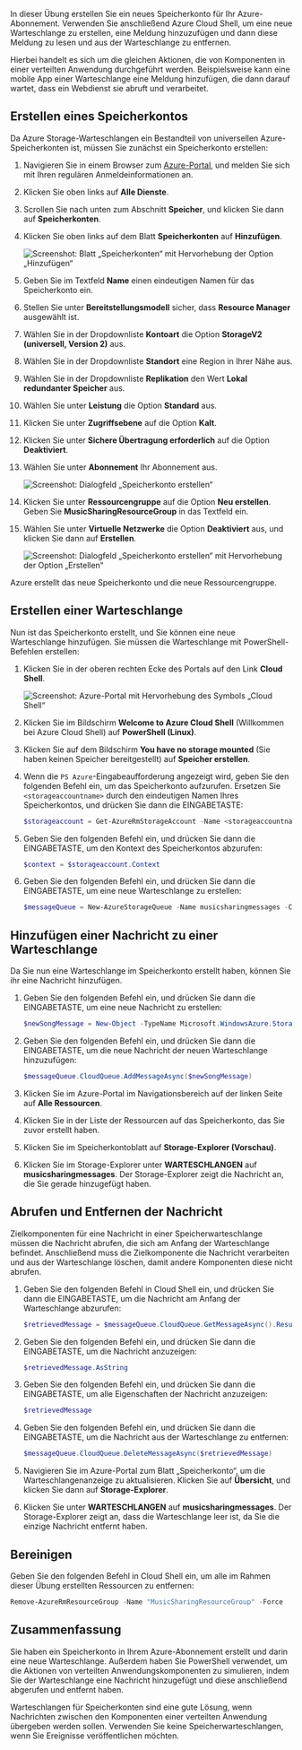 In dieser Übung erstellen Sie ein neues Speicherkonto für Ihr Azure-Abonnement. Verwenden Sie anschließend Azure Cloud Shell, um eine neue Warteschlange zu erstellen, eine Meldung hinzuzufügen und dann diese Meldung zu lesen und aus der Warteschlange zu entfernen.

Hierbei handelt es sich um die gleichen Aktionen, die von Komponenten in einer verteilten Anwendung durchgeführt werden. Beispielsweise kann eine mobile App einer Warteschlange eine Meldung hinzufügen, die dann darauf wartet, dass ein Webdienst sie abruft und verarbeitet.

## <a name="create-a-storage-account"></a>Erstellen eines Speicherkontos

Da Azure Storage-Warteschlangen ein Bestandteil von universellen Azure-Speicherkonten ist, müssen Sie zunächst ein Speicherkonto erstellen:

1. Navigieren Sie in einem Browser zum [Azure-Portal](http://portal.azure.com), und melden Sie sich mit Ihren regulären Anmeldeinformationen an.
1. Klicken Sie oben links auf **Alle Dienste**.
1. Scrollen Sie nach unten zum Abschnitt **Speicher**, und klicken Sie dann auf **Speicherkonten**.
1. Klicken Sie oben links auf dem Blatt **Speicherkonten** auf **Hinzufügen**.

    ![Screenshot: Blatt „Speicherkonten“ mit Hervorhebung der Option „Hinzufügen“](../images/5-create-a-storage-account-1.png)

1. Geben Sie im Textfeld **Name** einen eindeutigen Namen für das Speicherkonto ein.
1. Stellen Sie unter **Bereitstellungsmodell** sicher, dass **Resource Manager** ausgewählt ist.
1. Wählen Sie in der Dropdownliste **Kontoart** die Option **StorageV2 (universell, Version 2)** aus.
1. Wählen Sie in der Dropdownliste **Standort** eine Region in Ihrer Nähe aus.
1. Wählen Sie in der Dropdownliste **Replikation** den Wert **Lokal redundanter Speicher** aus.
1. Wählen Sie unter **Leistung** die Option **Standard** aus.
1. Klicken Sie unter **Zugriffsebene** auf die Option **Kalt**.
1. Klicken Sie unter **Sichere Übertragung erforderlich** auf die Option **Deaktiviert**.
1. Wählen Sie unter **Abonnement** Ihr Abonnement aus.

    ![Screenshot: Dialogfeld „Speicherkonto erstellen“](../images/5-create-a-storage-account-2.png)

1. Klicken Sie unter **Ressourcengruppe** auf die Option **Neu erstellen**. Geben Sie **MusicSharingResourceGroup** in das Textfeld ein.
1. Wählen Sie unter **Virtuelle Netzwerke** die Option **Deaktiviert** aus, und klicken Sie dann auf **Erstellen**.

    ![Screenshot: Dialogfeld „Speicherkonto erstellen“ mit Hervorhebung der Option „Erstellen“](../images/5-create-a-storage-account-3.png)

Azure erstellt das neue Speicherkonto und die neue Ressourcengruppe.

## <a name="create-a-queue"></a>Erstellen einer Warteschlange

Nun ist das Speicherkonto erstellt, und Sie können eine neue Warteschlange hinzufügen. Sie müssen die Warteschlange mit PowerShell-Befehlen erstellen:

1. Klicken Sie in der oberen rechten Ecke des Portals auf den Link **Cloud Shell**.

    ![Screenshot: Azure-Portal mit Hervorhebung des Symbols „Cloud Shell“](../images/5-create-a-storage-queue-1.png)

1. Klicken Sie im Bildschirm **Welcome to Azure Cloud Shell** (Willkommen bei Azure Cloud Shell) auf **PowerShell (Linux)**.
1. Klicken Sie auf dem Bildschirm **You have no storage mounted** (Sie haben keinen Speicher bereitgestellt) auf **Speicher erstellen**.
1. Wenn die `PS Azure`-Eingabeaufforderung angezeigt wird, geben Sie den folgenden Befehl ein, um das Speicherkonto aufzurufen. Ersetzen Sie `<storageaccountname>` durch den eindeutigen Namen Ihres Speicherkontos, und drücken Sie dann die EINGABETASTE:

    ```powershell
    $storageaccount = Get-AzureRmStorageAccount -Name <storageaccountname> -ResourceGroup  MusicSharingResourceGroup
    ```

1. Geben Sie den folgenden Befehl ein, und drücken Sie dann die EINGABETASTE, um den Kontext des Speicherkontos abzurufen:

    ```powershell
    $context = $storageaccount.Context
    ```

1. Geben Sie den folgenden Befehl ein, und drücken Sie dann die EINGABETASTE, um eine neue Warteschlange zu erstellen:

    ```powershell
    $messageQueue = New-AzureStorageQueue -Name musicsharingmessages -Context $context
    ```

## <a name="add-a-message-to-the-queue"></a>Hinzufügen einer Nachricht zu einer Warteschlange

Da Sie nun eine Warteschlange im Speicherkonto erstellt haben, können Sie ihr eine Nachricht hinzufügen.

1. Geben Sie den folgenden Befehl ein, und drücken Sie dann die EINGABETASTE, um eine neue Nachricht zu erstellen:

    ```powershell
    $newSongMessage = New-Object -TypeName Microsoft.WindowsAzure.Storage.Queue.CloudQueueMessage -ArgumentList "A new song has been added."
    ```

1. Geben Sie den folgenden Befehl ein, und drücken Sie dann die EINGABETASTE, um die neue Nachricht der neuen Warteschlange hinzuzufügen:

    ```powershell
    $messageQueue.CloudQueue.AddMessageAsync($newSongMessage)
    ```

1. Klicken Sie im Azure-Portal im Navigationsbereich auf der linken Seite auf **Alle Ressourcen**.
1. Klicken Sie in der Liste der Ressourcen auf das Speicherkonto, das Sie zuvor erstellt haben.
1. Klicken Sie im Speicherkontoblatt auf **Storage-Explorer (Vorschau)**.
1. Klicken Sie im Storage-Explorer unter **WARTESCHLANGEN** auf **musicsharingmessages**. Der Storage-Explorer zeigt die Nachricht an, die Sie gerade hinzugefügt haben.

## <a name="retrieve-and-remove-the-message"></a>Abrufen und Entfernen der Nachricht

Zielkomponenten für eine Nachricht in einer Speicherwarteschlange müssen die Nachricht abrufen, die sich am Anfang der Warteschlange befindet. Anschließend muss die Zielkomponente die Nachricht verarbeiten und aus der Warteschlange löschen, damit andere Komponenten diese nicht abrufen.

1. Geben Sie den folgenden Befehl in Cloud Shell ein, und drücken Sie dann die EINGABETASTE, um die Nachricht am Anfang der Warteschlange abzurufen:

    ```powershell
    $retrievedMessage = $messageQueue.CloudQueue.GetMessageAsync().Result
    ```

1. Geben Sie den folgenden Befehl ein, und drücken Sie dann die EINGABETASTE, um die Nachricht anzuzeigen:

    ```powershell
    $retrievedMessage.AsString
    ```

1. Geben Sie den folgenden Befehl ein, und drücken Sie dann die EINGABETASTE, um alle Eigenschaften der Nachricht anzuzeigen:

    ```powershell
    $retrievedMessage
    ```

1. Geben Sie den folgenden Befehl ein, und drücken Sie dann die EINGABETASTE, um die Nachricht aus der Warteschlange zu entfernen:

    ```powershell
    $messageQueue.CloudQueue.DeleteMessageAsync($retrievedMessage)
    ```

1. Navigieren Sie im Azure-Portal zum Blatt „Speicherkonto“, um die Warteschlangenanzeige zu aktualisieren. Klicken Sie auf **Übersicht**, und klicken Sie dann auf **Storage-Explorer**.
1. Klicken Sie unter **WARTESCHLANGEN** auf **musicsharingmessages**. Der Storage-Explorer zeigt an, dass die Warteschlange leer ist, da Sie die einzige Nachricht entfernt haben.

## <a name="cleanup"></a>Bereinigen

Geben Sie den folgenden Befehl in Cloud Shell ein, um alle im Rahmen dieser Übung erstellten Ressourcen zu entfernen: 
```powershell
Remove-AzureRmResourceGroup -Name "MusicSharingResourceGroup" -Force
```


## <a name="summary"></a>Zusammenfassung

Sie haben ein Speicherkonto in Ihrem Azure-Abonnement erstellt und darin eine neue Warteschlange. Außerdem haben Sie PowerShell verwendet, um die Aktionen von verteilten Anwendungskomponenten zu simulieren, indem Sie der Warteschlange eine Nachricht hinzugefügt und diese anschließend abgerufen und entfernt haben.

Warteschlangen für Speicherkonten sind eine gute Lösung, wenn Nachrichten zwischen den Komponenten einer verteilten Anwendung übergeben werden sollen. Verwenden Sie keine Speicherwarteschlangen, wenn Sie Ereignisse veröffentlichen möchten.